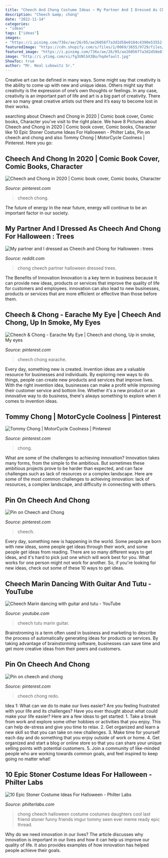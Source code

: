 ```yaml
---
title: "Cheech And Chong Costume Ideas ~ My Partner And I Dressed As Cheech And Chong For Halloween : Trees"
description: "Cheech &amp; chong"
date: "2022-11-14"
categories:
- "ideas"
tags: ["ideas"]
images:
- "https://i.pinimg.com/736x/ae/26/05/ae26056f7a3d2d58e0184c4390e53552--desktop-wallpapers-hd-wallpaper.jpg"
featuredImage: "https://cdn.shopify.com/s/files/1/0069/3655/9729/files/cheech_and_chong_large.jpg?v=1571803634"
featured_image: "https://i.pinimg.com/736x/ae/26/05/ae26056f7a3d2d58e0184c4390e53552--desktop-wallpapers-hd-wallpaper.jpg"
image: "http://i.ytimg.com/vi/fg3UNlbX3Bo/hqdefault.jpg"
ShowToc: true
author: "Mr. Neal Lubowitz Sr."
---
```



Creative art can be defined in many ways. Some might say that creativity is the ability to come up with new and unique ideas. Others might say that creativity is the expression of one’s own thoughts or feelings. In any case, creativity is an important part of life and art is a big part of creativity. There are so many great creative artists out there and it’s easy to become lost in their works.

	

		
searching about Cheech and Chong in 2020 | Comic book cover, Comic books, Character you've visit to the right place. We have 8 Pictures about Cheech and Chong in 2020 | Comic book cover, Comic books, Character like 10 Epic Stoner Costume Ideas For Halloween - Philter Labs, Pin on cheech and chong and also Tommy Chong | MotorCycle Coolness | Pinterest. Here you go:
		
    
## Cheech And Chong In 2020 | Comic Book Cover, Comic Books, Character

<img loading=lazy src="https://i.pinimg.com/736x/8d/9d/c2/8d9dc2f4de9afa6604d13c25d00d6443.jpg" onerror="this.onerror=null;this.src='https://tse2.mm.bing.net/th?id=OIP.G8Q9DPShCl_OdUk53YTM5QHaFY&amp;pid=15.1';" alt="Cheech and Chong in 2020 | Comic book cover, Comic books, Character">

_Source: pinterest.com_

>cheech chong. 

	

The future of energy
In the near future, energy will continue to be an important factor in our society.

    
## My Partner And I Dressed As Cheech And Chong For Halloween : Trees

<img loading=lazy src="https://preview.redd.it/tlf6omggcfv11.jpg?auto=webp&amp;s=5600898a0a46c93d83d8d527e1c8871363b4a838" onerror="this.onerror=null;this.src='https://tse4.mm.bing.net/th?id=OIP.eg-0LlKFrc3tji4wf5cZfQHaPP&amp;pid=15.1';" alt="My partner and I dressed as Cheech and Chong for Halloween : trees">

_Source: reddit.com_

>chong cheech partner halloween dressed trees. 

	

The Benefits of Innovation
Innovation is a key term in business because it can provide new ideas, products or services that improve the quality of life for customers and employees. innovation can also lead to new businesses, products or services that are more efficient or effective than those before them.

    
## Cheech &amp; Chong - Earache My Eye | Cheech And Chong, Up In Smoke, My Eyes

<img loading=lazy src="https://i.pinimg.com/originals/b5/e2/ff/b5e2ff13b88392c74c127b118c75befa.jpg" onerror="this.onerror=null;this.src='https://tse4.mm.bing.net/th?id=OIP.juCJyfgTNueSMTfw8o_95AHaEK&amp;pid=15.1';" alt="Cheech &amp; Chong - Earache My Eye | Cheech and chong, Up in smoke, My eyes">

_Source: pinterest.com_

>cheech chong earache. 

	

Every day, something new is created. Invention ideas are a valuable resource for businesses and individuals. By exploring new ways to do things, people can create new products and services that improve lives. With the right invention idea, businesses can make a profit while improving their customer service and bottom line. Whether it's a new product or an innovative way to do business, there's always something to explore when it comes to invention ideas.

    
## Tommy Chong | MotorCycle Coolness | Pinterest

<img loading=lazy src="https://s-media-cache-ak0.pinimg.com/736x/7b/90/c1/7b90c17d936047b0d5a3589736d9a8ca.jpg" onerror="this.onerror=null;this.src='https://tse2.mm.bing.net/th?id=OIP.r6e15-TFL3DNxLLPObtEqgHaFZ&amp;pid=15.1';" alt="Tommy Chong | MotorCycle Coolness | Pinterest">

_Source: pinterest.com_

>chong. 

	

What are some of the challenges to achieving innovation?
Innovation takes many forms, from the simple to the ambitious. But sometimes these ambitious projects prove to be harder than expected, and can face challenges such as lack of resources or a complex landscape. Here are some of the most common challenges to achieving innovation: lack of resources, a complex landscape, and difficulty in connecting with others.

    
## Pin On Cheech And Chong

<img loading=lazy src="https://i.pinimg.com/736x/ae/26/05/ae26056f7a3d2d58e0184c4390e53552--desktop-wallpapers-hd-wallpaper.jpg" onerror="this.onerror=null;this.src='https://tse3.mm.bing.net/th?id=OIP.Jbd0CJaH_cEWpenlP4R8zgHaFH&amp;pid=15.1';" alt="Pin on Cheech and Chong">

_Source: pinterest.com_

>cheech. 

	

Every day, something new is happening in the world. Some people are born with new ideas, some people get ideas through their work, and some people get ideas from reading. There are so many different ways to get ideas, and it's hard to pick just one which will work best for you. What works for one person might not work for another. So, if you're looking for new ideas, check out some of these 10 ways to get ideas.

    
## Cheech Marin Dancing With Guitar And Tutu - YouTube

<img loading=lazy src="http://i.ytimg.com/vi/fg3UNlbX3Bo/hqdefault.jpg" onerror="this.onerror=null;this.src='https://tse3.mm.bing.net/th?id=OIP.e-JHItwbM2Y4Hf7qHpMHpAHaFj&amp;pid=15.1';" alt="Cheech Marin dancing with guitar and tutu - YouTube">

_Source: youtube.com_

>cheech tutu marin guitar. 

	

Brainstroming is a term often used in business and marketing to describe the process of automatically generating ideas for products or services. By taking advantage of brainstorming software, businesses can save time and get more creative ideas from their peers and customers.

    
## Pin On Cheech And Chong

<img loading=lazy src="https://i.pinimg.com/736x/7e/ef/84/7eef84ae0b60f766745b3f30e66acd85--cheech-and-chong.jpg" onerror="this.onerror=null;this.src='https://tse4.mm.bing.net/th?id=OIP.luNBsldEpSnWcEReV8nvugHaHa&amp;pid=15.1';" alt="Pin on cheech and chong">

_Source: pinterest.com_

>cheech chong redo. 

	

Idea 1: What can we do to make our lives easier?
Are you feeling frustrated with your life and its challenges? Have you ever thought about what could make your life easier? Here are a few ideas to get started: 1. Take a break from work and explore some other hobbies or activities that you enjoy. This can help de-stress and give you time to relax. 2. Get organized and learn a new skill so that you can take on new challenges. 3. Make time for yourself each day and do something that you enjoy outside of work or home. 4. Get organized and start a blog or online store so that you can share your unique selling points with potential customers. 5. Join a community of like-minded people who are working towards common goals, and feel inspired to keep going no matter what! 
    
## 10 Epic Stoner Costume Ideas For Halloween - Philter Labs

<img loading=lazy src="https://cdn.shopify.com/s/files/1/0069/3655/9729/files/cheech_and_chong_large.jpg?v=1571803634" onerror="this.onerror=null;this.src='https://tse3.mm.bing.net/th?id=OIP.GxLYYcExpdDs-hSZy4KTvwHaHW&amp;pid=15.1';" alt="10 Epic Stoner Costume Ideas For Halloween - Philter Labs">

_Source: philterlabs.com_

>chong cheech halloween costume costumes daughters cool last friend stoner funny friends imgur tommy seen ever meme ready epic thread. 

	

Why do we need innovation in our lives?
The article discusses why innovation is important in our lives and how it can help us improve our quality of life. It also provides examples of how innovation has helped people achieve their goals.


